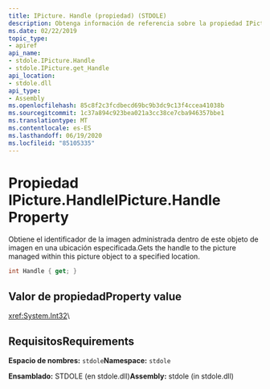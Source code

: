 ```yaml
---
title: IPicture. Handle (propiedad) (STDOLE)
description: Obtenga información de referencia sobre la propiedad IPicture. Handle en .NET. Esta propiedad obtiene el identificador de la imagen administrada dentro de este objeto de imagen.
ms.date: 02/22/2019
topic_type:
- apiref
api_name:
- stdole.IPicture.Handle
- stdole.IPicture.get_Handle
api_location:
- stdole.dll
api_type:
- Assembly
ms.openlocfilehash: 85c8f2c3fcdbecd69bc9b3dc9c13f4ccea41038b
ms.sourcegitcommit: 1c37a894c923bea021a3cc38ce7cba946357bbe1
ms.translationtype: MT
ms.contentlocale: es-ES
ms.lasthandoff: 06/19/2020
ms.locfileid: "85105335"
---
```

# <a name="ipicturehandle-property"></a><span data-ttu-id="e793e-104">Propiedad IPicture.Handle</span><span class="sxs-lookup"><span data-stu-id="e793e-104">IPicture.Handle Property</span></span>

<span data-ttu-id="e793e-105">Obtiene el identificador de la imagen administrada dentro de este objeto de imagen en una ubicación especificada.</span><span class="sxs-lookup"><span data-stu-id="e793e-105">Gets the handle to the picture managed within this picture object to a specified location.</span></span>

```csharp
int Handle { get; }
```

## <a name="property-value"></a><span data-ttu-id="e793e-106">Valor de propiedad</span><span class="sxs-lookup"><span data-stu-id="e793e-106">Property value</span></span>

<xref:System.Int32>\

## <a name="requirements"></a><span data-ttu-id="e793e-107">Requisitos</span><span class="sxs-lookup"><span data-stu-id="e793e-107">Requirements</span></span>

<span data-ttu-id="e793e-108">**Espacio de nombres:** `stdole`</span><span class="sxs-lookup"><span data-stu-id="e793e-108">**Namespace:** `stdole`</span></span>

<span data-ttu-id="e793e-109">**Ensamblado:** STDOLE (en stdole.dll)</span><span class="sxs-lookup"><span data-stu-id="e793e-109">**Assembly:** stdole (in stdole.dll)</span></span>
